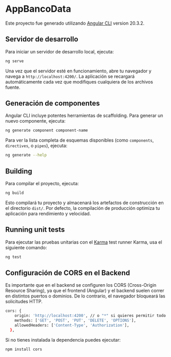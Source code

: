 # AppBancoData

Este proyecto fue generado utilizando [Angular CLI](https://github.com/angular/angular-cli) version 20.3.2.

## Servidor de desarrollo

Para iniciar un servidor de desarrollo local, ejecuta:

```bash
ng serve
```

Una vez que el servidor esté en funcionamiento, abre tu navegador y navega a `http://localhost:4200/`. La aplicación se recargará automáticamente cada vez que modifiques cualquiera de los archivos fuente.

## Generación de componentes
Angular CLI incluye potentes herramientas de scaffolding. Para generar un nuevo componente, ejecuta:

```bash
ng generate component component-name
```

Para ver la lista completa de esquemas disponibles (como `components`, `directives`, o `pipes`), ejecuta:

```bash
ng generate --help
```

## Building

Para compilar el proyecto, ejecuta:

```bash
ng build
```

Esto compilará tu proyecto y almacenará los artefactos de construcción en el directorio `dist/`. Por defecto, la compilación de producción optimiza tu aplicación para rendimiento y velocidad.

## Running unit tests

Para ejecutar las pruebas unitarias con el [Karma](https://karma-runner.github.io) test runner Karma, usa el siguiente comando:
```bash
ng test
```

## Configuración de CORS en el Backend

Es importante que en el backend se configuren los CORS (Cross-Origin Resource Sharing),
ya que el frontend (Angular) y el backend suelen correr en distintos puertos o dominios.
De lo contrario, el navegador bloqueará las solicitudes HTTP.

```bash
cors: {
    origin: 'http://localhost:4200', // o "*" si quieres permitir todo
    methods: ['GET', 'POST', 'PUT', 'DELETE', 'OPTIONS'],
    allowedHeaders: ['Content-Type', 'Authorization'],
  },
```
Si no tienes instalada la dependencia puedes ejecutar:
```bash
npm install cors
```


